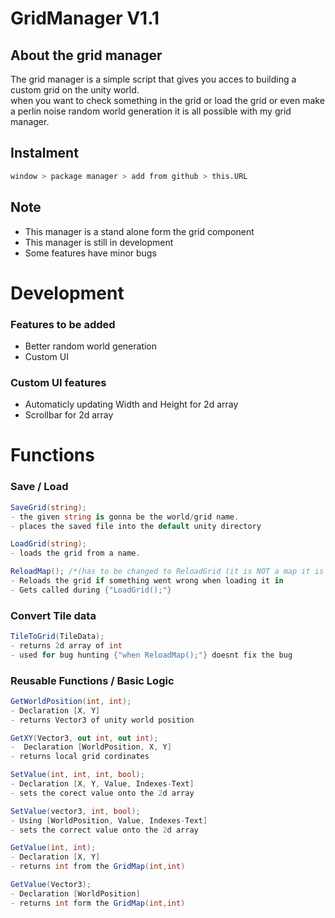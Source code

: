 # GridManager V1.1

## About the grid manager
The grid manager is a simple script that gives you acces to building a custom grid on the unity world.<br>
when you want to check something in the grid or load the grid or even make a perlin noise random world generation it is all possible with my grid manager.


## Instalment
```bash
window > package manager > add from github > this.URL
```

## Note
- This manager is a stand alone form the grid component<br>
- This manager is still in development<br>
- Some features have minor bugs<br>



# Development
### Features to be added
- Better random world generation<br>
- Custom UI<br>

### Custom UI features
- Automaticly updating Width and Height for 2d array<br>
- Scrollbar for 2d array<br>

# Functions

### Save / Load
```cs
SaveGrid(string);
- the given string is gonna be the world/grid name.
- places the saved file into the default unity directory

LoadGrid(string);
- loads the grid from a name.

ReloadMap(); /*(has to be changed to ReloadGrid (it is NOT a map it is  A GRID))*/
- Reloads the grid if something went wrong when loading it in
- Gets called during {"LoadGrid();"}
```

### Convert Tile data
```cs
TileToGrid(TileData);
- returns 2d array of int
- used for bug hunting {"when ReloadMap();"} doesnt fix the bug
```

### Reusable Functions / Basic Logic
```cs
GetWorldPosition(int, int);
- Declaration [X, Y]
- returns Vector3 of unity world position

GetXY(Vector3, out int, out int);
-  Declaration [WorldPosition, X, Y]
- returns local grid cordinates

SetValue(int, int, int, bool);
- Declaration [X, Y, Value, Indexes-Text]
- sets the corect value onto the 2d array

SetValue(vector3, int, bool);
- Using [WorldPosition, Value, Indexes-Text]
- sets the correct value onto the 2d array

GetValue(int, int);
- Declaration [X, Y]
- returns int from the GridMap(int,int)

GetValue(Vector3);
- Declaration [WorldPosition]
- returns int form the GridMap(int,int)
```
